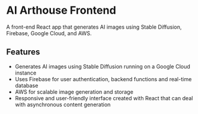 # AI Arthouse Frontend

A front-end React app that generates AI images using Stable Diffusion, Firebase, Google Cloud, and AWS.

## Features

- Generates AI images using Stable Diffusion running on a Google Cloud instance
- Uses Firebase for user authentication, backend functions and real-time database
- AWS for scalable image generation and storage
- Responsive and user-friendly interface created with React that can deal with asynchronous content generation
